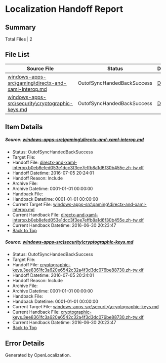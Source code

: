 # <a name='report-top'></a> Localization Handoff Report

## Summary
 Total Files | 2

## File List
 Source File | Status | Details 
 ----------- | ------ | ------- 
 [windows-apps-src\gaming\directx-and-xaml-interop.md](https://github.com/Microsoft/windows-apps/blob/a8dcb8161d66c322114608b87f7b074c5b9797cb/windows-apps-src/gaming/directx-and-xaml-interop.md) | OutofSyncHandedBackSuccess | [Details](#67813afb9ef6c723186c1d04b7d48f4e8281fbc52188)
 [windows-apps-src\security\cryptographic-keys.md](https://github.com/Microsoft/windows-apps/blob/e7fba930c108744815f261e7d01d198626d7e7c9/windows-apps-src/security/cryptographic-keys.md) | OutofSyncHandedBackSuccess | [Details](#a86f31a0b62958f1300e386dfb99fd7fc1432fc53703)

## Item Details
##### <a name='67813afb9ef6c723186c1d04b7d48f4e8281fbc52188'></a> Source: [windows-apps-src\gaming\directx-and-xaml-interop.md](https://github.com/Microsoft/windows-apps/blob/a8dcb8161d66c322114608b87f7b074c5b9797cb/windows-apps-src/gaming/directx-and-xaml-interop.md)
* Status: OutofSyncHandedBackSuccess
* Target File: 
* Handoff File: [directx-and-xaml-interop.b0eb8efed053e1dcc3f3ee7effb8a1d6f30b455e.zh-tw.xlf](https://github.com/Microsoft/WDG.handoff/blob/cf50c9da9795fa4242ae5da78bee51d1117f6d6e/ol-handoff/Microsoft/windows-apps.zh-tw/master/directx-and-xaml-interop.b0eb8efed053e1dcc3f3ee7effb8a1d6f30b455e.zh-tw.xlf)
* Handoff Datetime: 2016-07-05 20:24:01
* Handoff Reason: Include
* Archive File: 
* Archive Datetime: 0001-01-01 00:00:00
* Handback File: 
* Handback Datetime: 0001-01-01 00:00:00
* Current Target File: [windows-apps-src\gaming\directx-and-xaml-interop.md](https://github.com/Microsoft/windows-apps.zh-tw/blob/b5b7769402d1075d787c34cc96beb388a7e3cf20/windows-apps-src/gaming/directx-and-xaml-interop.md)
* Current Handback File: [directx-and-xaml-interop.b0eb8efed053e1dcc3f3ee7effb8a1d6f30b455e.zh-tw.xlf](https://github.com/Microsoft/WDG.handback/blob/ab4639345174d2fae7c186f49c61101809414a5b/ol-handback/Microsoft/windows-apps.zh-tw/master/directx-and-xaml-interop.b0eb8efed053e1dcc3f3ee7effb8a1d6f30b455e.zh-tw.xlf)
* Current Handback Datetime: 2016-06-30 20:23:47
* [Back to Top](#report-top)

##### <a name='a86f31a0b62958f1300e386dfb99fd7fc1432fc53703'></a> Source: [windows-apps-src\security\cryptographic-keys.md](https://github.com/Microsoft/windows-apps/blob/e7fba930c108744815f261e7d01d198626d7e7c9/windows-apps-src/security/cryptographic-keys.md)
* Status: OutofSyncHandedBackSuccess
* Target File: 
* Handoff File: [cryptographic-keys.3ee8361fc3a620e6542c32a4f3d3dc076be88730.zh-tw.xlf](https://github.com/Microsoft/WDG.handoff/blob/cf50c9da9795fa4242ae5da78bee51d1117f6d6e/ol-handoff/Microsoft/windows-apps.zh-tw/master/cryptographic-keys.3ee8361fc3a620e6542c32a4f3d3dc076be88730.zh-tw.xlf)
* Handoff Datetime: 2016-07-05 20:24:01
* Handoff Reason: Include
* Archive File: 
* Archive Datetime: 0001-01-01 00:00:00
* Handback File: 
* Handback Datetime: 0001-01-01 00:00:00
* Current Target File: [windows-apps-src\security\cryptographic-keys.md](https://github.com/Microsoft/windows-apps.zh-tw/blob/b5b7769402d1075d787c34cc96beb388a7e3cf20/windows-apps-src/security/cryptographic-keys.md)
* Current Handback File: [cryptographic-keys.3ee8361fc3a620e6542c32a4f3d3dc076be88730.zh-tw.xlf](https://github.com/Microsoft/WDG.handback/blob/ab4639345174d2fae7c186f49c61101809414a5b/ol-handback/Microsoft/windows-apps.zh-tw/master/cryptographic-keys.3ee8361fc3a620e6542c32a4f3d3dc076be88730.zh-tw.xlf)
* Current Handback Datetime: 2016-06-30 20:23:47
* [Back to Top](#report-top)


## Error Details

Generated by OpenLocalization.
